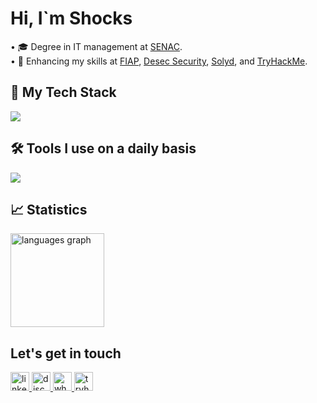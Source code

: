 <h1 align="left">Hi, I`m Shocks</h1>

<p align="left">
• 🎓 Degree in IT management at <a href="https://www.sp.senac.br/">SENAC</a>.<BR>
• 🧠 Enhancing my skills at <a href="https://www.fiap.com.br/">FIAP</a>, <a href="https://desecsecurity.com/">Desec Security</a>, <a href="https://solyd.com.br/">Solyd</a>, and <a href="https://tryhackme.com">TryHackMe</a>.<BR>
</p>

## 🚀 My Tech Stack

<p align="left">
    <a href="https://skillicons.dev">
        <img src="https://skillicons.dev/icons?i=php,laravel,js,py,c,bash,powershell,nginx,mysql,postgres,aws,linux,windows"/>
    </a>
</p>

## 🛠️ Tools I use on a daily basis

<p align="left">
    <a href="https://skillicons.dev">
        <img src="https://skillicons.dev/icons?i=phpstorm,pycharm,rider,docker,git,postman,discord"/>
    </a>
</p>

## 📈 Statistics

<div align="left">
  <img src="https://github-readme-stats.vercel.app/api/top-langs?username=shocks7&locale=en&hide_title=false&layout=compact&card_width=320&langs_count=5&theme=dark&hide_border=false&order=2" height="150" alt="languages graph"  />
</div>

## Let's get in touch

<div align="left">
    <a href="https://www.linkedin.com/in/carlos-augusto-cls-sh7/" target="_blank">
        <img src="https://img.shields.io/static/v1?message=LinkedIn&logo=linkedin&label=&color=0077B5&logoColor=white&labelColor=&style=for-the-badge"
             height="30" alt="linkedin logo"/>
    </a>
    <a href="https://discord.com/channels/@imshocks" target="_blank">
        <img src="https://img.shields.io/static/v1?message=Discord&logo=discord&label=&color=7289DA&logoColor=white&labelColor=&style=for-the-badge"
             height="30" alt="discord logo"/>
    </a>
    <a href="https://api.whatsapp.com/send?phone=5511948273430&text=Ol%C3%A1,%20vim%20atrav%C3%A9s%20do%20seu%20GitHub."
       target="_blank">
        <img src="https://img.shields.io/static/v1?message=Whatsapp&logo=whatsapp&label=&color=25D366&logoColor=white&labelColor=&style=for-the-badge"
             height="30" alt="whatsapp logo"/>
    </a>
    <a href="https://tryhackme.com/p/shocks7" target="_blank">
        <img src="https://img.shields.io/static/v1?message=TryHackMe&logo=tryhackme&label=&color=88cc14&logoColor=white&labelColor=&style=for-the-badge"
             height="30" alt="tryhackme logo"/>
    </a>
</div>

###
